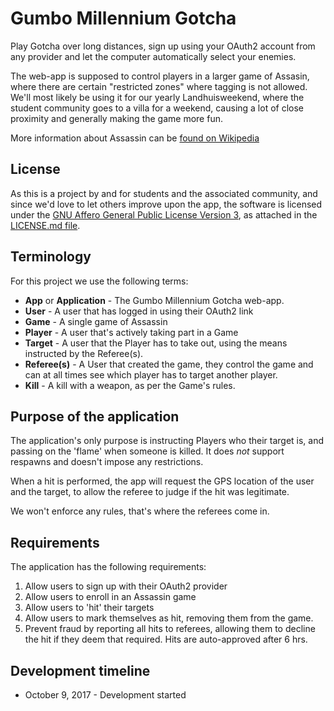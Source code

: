 # Gumbo Millennium Gotcha

Play Gotcha over long distances, sign up using your OAuth2 account from any
provider and let the computer automatically select your enemies.

The web-app is supposed to control players in a larger game of Assasin, where
there are certain "restricted zones" where tagging is not allowed. We'll most
likely be using it for our yearly Landhuisweekend, where the student community
goes to a villa for a weekend, causing a lot of close proximity and generally
making the game more fun.

More information about Assassin can be [found on Wikipedia][wiki]

[wiki]: https://en.wikipedia.org/wiki/Assassin_(game)


## License

As this is a project by and for students and the associated community, and
since we'd love to let others improve upon the app, the software is licensed
under the [GNU Affero General Public License Version 3][license], as attached
in the [LICENSE.md file][license].

[license]: LICENSE.md

## Terminology

For this project we use the following terms:

- **App** or **Application** - The Gumbo Millennium Gotcha web-app.
- **User** - A user that has logged in using their OAuth2 link
- **Game** - A single game of Assassin
- **Player** - A user that's actively taking part in a Game
- **Target** - A user that the Player has to take out, using the means
 instructed by the Referee(s).
- **Referee(s)** - A User that created the game, they control the game and can
at all times see which player has to target another player.
- **Kill** - A kill with a weapon, as per the Game's rules.

## Purpose of the application

The application's only purpose is instructing Players who their target is, and
passing on the 'flame' when someone is killed. It does *not* support respawns
and doesn't impose any restrictions.

When a hit is performed, the app will request the GPS location of the user and
the target, to allow the referee to judge if the hit was legitimate.

We won't enforce any rules, that's where the referees come in.

## Requirements

The application has the following requirements:

1. Allow users to sign up with their OAuth2 provider
2. Allow users to enroll in an Assassin game
3. Allow users to 'hit' their targets
4. Allow users to mark themselves as hit, removing them from the game.
4. Prevent fraud by reporting all hits to referees, allowing them to decline
   the hit if they deem that required. Hits are auto-approved after 6 hrs.

## Development timeline

- October 9, 2017 - Development started
